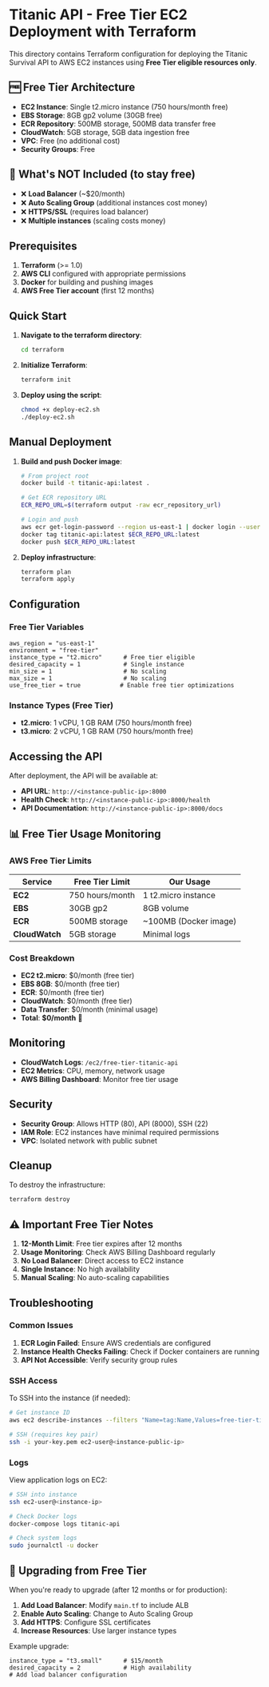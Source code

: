# Titanic API - Free Tier EC2 Deployment with Terraform

This directory contains Terraform configuration for deploying the Titanic Survival API to AWS EC2 instances using **Free Tier eligible resources only**.

## 🆓 Free Tier Architecture

- **EC2 Instance**: Single t2.micro instance (750 hours/month free)
- **EBS Storage**: 8GB gp2 volume (30GB free)
- **ECR Repository**: 500MB storage, 500MB data transfer free
- **CloudWatch**: 5GB storage, 5GB data ingestion free
- **VPC**: Free (no additional cost)
- **Security Groups**: Free

## 🚫 What's NOT Included (to stay free)

- ❌ **Load Balancer** (~$20/month)
- ❌ **Auto Scaling Group** (additional instances cost money)
- ❌ **HTTPS/SSL** (requires load balancer)
- ❌ **Multiple instances** (scaling costs money)

## Prerequisites

1. **Terraform** (>= 1.0)
2. **AWS CLI** configured with appropriate permissions
3. **Docker** for building and pushing images
4. **AWS Free Tier account** (first 12 months)

## Quick Start

1. **Navigate to the terraform directory**:
   ```bash
   cd terraform
   ```

2. **Initialize Terraform**:
   ```bash
   terraform init
   ```

3. **Deploy using the script**:
   ```bash
   chmod +x deploy-ec2.sh
   ./deploy-ec2.sh
   ```

## Manual Deployment

1. **Build and push Docker image**:
   ```bash
   # From project root
   docker build -t titanic-api:latest .
   
   # Get ECR repository URL
   ECR_REPO_URL=$(terraform output -raw ecr_repository_url)
   
   # Login and push
   aws ecr get-login-password --region us-east-1 | docker login --username AWS --password-stdin $ECR_REPO_URL
   docker tag titanic-api:latest $ECR_REPO_URL:latest
   docker push $ECR_REPO_URL:latest
   ```

2. **Deploy infrastructure**:
   ```bash
   terraform plan
   terraform apply
   ```

## Configuration

### Free Tier Variables

```hcl
aws_region = "us-east-1"
environment = "free-tier"
instance_type = "t2.micro"      # Free tier eligible
desired_capacity = 1            # Single instance
min_size = 1                    # No scaling
max_size = 1                    # No scaling
use_free_tier = true           # Enable free tier optimizations
```

### Instance Types (Free Tier)

- **t2.micro**: 1 vCPU, 1 GB RAM (750 hours/month free)
- **t3.micro**: 2 vCPU, 1 GB RAM (750 hours/month free)

## Accessing the API

After deployment, the API will be available at:
- **API URL**: `http://<instance-public-ip>:8000`
- **Health Check**: `http://<instance-public-ip>:8000/health`
- **API Documentation**: `http://<instance-public-ip>:8000/docs`

## 📊 Free Tier Usage Monitoring

### AWS Free Tier Limits

| Service | Free Tier Limit | Our Usage |
|---------|----------------|-----------|
| **EC2** | 750 hours/month | 1 t2.micro instance |
| **EBS** | 30GB gp2 | 8GB volume |
| **ECR** | 500MB storage | ~100MB (Docker image) |
| **CloudWatch** | 5GB storage | Minimal logs |

### Cost Breakdown

- **EC2 t2.micro**: $0/month (free tier)
- **EBS 8GB**: $0/month (free tier)
- **ECR**: $0/month (free tier)
- **CloudWatch**: $0/month (free tier)
- **Data Transfer**: $0/month (minimal usage)
- **Total**: **$0/month** 🎉

## Monitoring

- **CloudWatch Logs**: `/ec2/free-tier-titanic-api`
- **EC2 Metrics**: CPU, memory, network usage
- **AWS Billing Dashboard**: Monitor free tier usage

## Security

- **Security Group**: Allows HTTP (80), API (8000), SSH (22)
- **IAM Role**: EC2 instances have minimal required permissions
- **VPC**: Isolated network with public subnet

## Cleanup

To destroy the infrastructure:
```bash
terraform destroy
```

## ⚠️ Important Free Tier Notes

1. **12-Month Limit**: Free tier expires after 12 months
2. **Usage Monitoring**: Check AWS Billing Dashboard regularly
3. **No Load Balancer**: Direct access to EC2 instance
4. **Single Instance**: No high availability
5. **Manual Scaling**: No auto-scaling capabilities

## Troubleshooting

### Common Issues

1. **ECR Login Failed**: Ensure AWS credentials are configured
2. **Instance Health Checks Failing**: Check if Docker containers are running
3. **API Not Accessible**: Verify security group rules

### SSH Access

To SSH into the instance (if needed):
```bash
# Get instance ID
aws ec2 describe-instances --filters "Name=tag:Name,Values=free-tier-titanic-api" --query 'Reservations[].Instances[].InstanceId' --output text

# SSH (requires key pair)
ssh -i your-key.pem ec2-user@<instance-public-ip>
```

### Logs

View application logs on EC2:
```bash
# SSH into instance
ssh ec2-user@<instance-ip>

# Check Docker logs
docker-compose logs titanic-api

# Check system logs
sudo journalctl -u docker
```

## 🚀 Upgrading from Free Tier

When you're ready to upgrade (after 12 months or for production):

1. **Add Load Balancer**: Modify `main.tf` to include ALB
2. **Enable Auto Scaling**: Change to Auto Scaling Group
3. **Add HTTPS**: Configure SSL certificates
4. **Increase Resources**: Use larger instance types

Example upgrade:
```hcl
instance_type = "t3.small"      # $15/month
desired_capacity = 2            # High availability
# Add load balancer configuration
``` 
<!-- Updated deployment instructions -->
